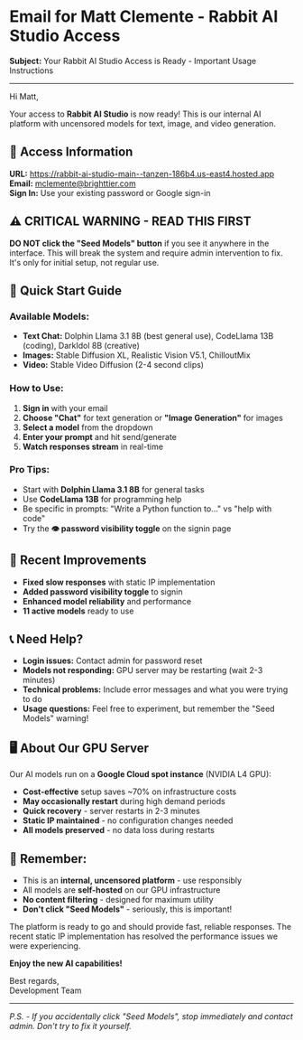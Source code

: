 # Email for Matt Clemente - Rabbit AI Studio Access

**Subject:** Your Rabbit AI Studio Access is Ready - Important Usage Instructions

---

Hi Matt,

Your access to **Rabbit AI Studio** is now ready! This is our internal AI platform with uncensored models for text, image, and video generation.

## 🔗 **Access Information**
**URL:** https://rabbit-ai-studio-main--tanzen-186b4.us-east4.hosted.app  
**Email:** mclemente@brighttier.com  
**Sign In:** Use your existing password or Google sign-in

## ⚠️ **CRITICAL WARNING - READ THIS FIRST**
**DO NOT click the "Seed Models" button** if you see it anywhere in the interface. This will break the system and require admin intervention to fix. It's only for initial setup, not regular use.

## 🚀 **Quick Start Guide**

### **Available Models:**
- **Text Chat:** Dolphin Llama 3.1 8B (best general use), CodeLlama 13B (coding), DarkIdol 8B (creative)
- **Images:** Stable Diffusion XL, Realistic Vision V5.1, ChilloutMix
- **Video:** Stable Video Diffusion (2-4 second clips)

### **How to Use:**
1. **Sign in** with your email
2. **Choose "Chat"** for text generation or **"Image Generation"** for images
3. **Select a model** from the dropdown
4. **Enter your prompt** and hit send/generate
5. **Watch responses stream** in real-time

### **Pro Tips:**
- Start with **Dolphin Llama 3.1 8B** for general tasks
- Use **CodeLlama 13B** for programming help
- Be specific in prompts: "Write a Python function to..." vs "help with code"
- Try the **👁️ password visibility toggle** on the signin page

## 🔧 **Recent Improvements**
- **Fixed slow responses** with static IP implementation
- **Added password visibility toggle** to signin
- **Enhanced model reliability** and performance
- **11 active models** ready to use

## 📞 **Need Help?**
- **Login issues:** Contact admin for password reset
- **Models not responding:** GPU server may be restarting (wait 2-3 minutes)
- **Technical problems:** Include error messages and what you were trying to do
- **Usage questions:** Feel free to experiment, but remember the "Seed Models" warning!

## 🖥️ **About Our GPU Server**
Our AI models run on a **Google Cloud spot instance** (NVIDIA L4 GPU):
- **Cost-effective** setup saves ~70% on infrastructure costs
- **May occasionally restart** during high demand periods
- **Quick recovery** - server restarts in 2-3 minutes
- **Static IP maintained** - no configuration changes needed
- **All models preserved** - no data loss during restarts

## 🎯 **Remember:**
- This is an **internal, uncensored platform** - use responsibly
- All models are **self-hosted** on our GPU infrastructure
- **No content filtering** - designed for maximum utility
- **Don't click "Seed Models"** - seriously, this is important!

The platform is ready to go and should provide fast, reliable responses. The recent static IP implementation has resolved the performance issues we were experiencing.

**Enjoy the new AI capabilities!**

Best regards,  
Development Team

---

*P.S. - If you accidentally click "Seed Models", stop immediately and contact admin. Don't try to fix it yourself.*